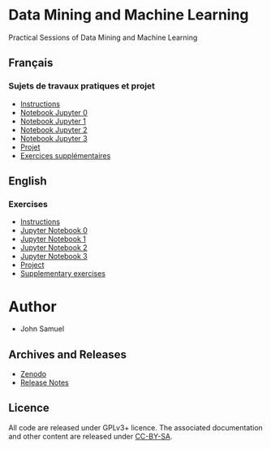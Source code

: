 # Data Mining and Machine Learning
Practical Sessions of Data Mining and Machine Learning

## Français
### Sujets de travaux pratiques et projet
* [Instructions](fr/README.md)
* [Notebook Jupyter 0](fr/TP0/tp0.ipynb)
* [Notebook Jupyter 1](fr/TP1/tp1.ipynb)
* [Notebook Jupyter 2](fr/TP2/tp2.ipynb)
* [Notebook Jupyter 3](fr/TP3/tp3.ipynb)
* [Projet](fr/Projet/Projet.md)
* [Exercices supplémentaires](./examples/README.md)

## English 
### Exercises
* [Instructions](en/README.md)
* [Jupyter Notebook 0](en/practical0/practical0.ipynb)
* [Jupyter Notebook 1](en/practical1/practical1.ipynb)
* [Jupyter Notebook 2](en/practical2/practical2.ipynb)
* [Jupyter Notebook 3](en/practical3/practical3.ipynb)
* [Project](en/Project/project.md)
* [Supplementary exercises](./examples/README.md)

# Author
* John Samuel

## Archives and Releases
* [Zenodo](https://doi.org/10.5281/zenodo.6675275)
* [Release Notes](RELEASE.md)

## Licence
All code are released under GPLv3+ licence. The associated documentation and other content are released under [CC-BY-SA](http://creativecommons.org/licenses/by-sa/4.0/).

